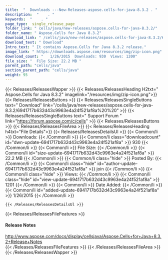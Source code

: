 ```yaml
---
title:  "  Downloads ---New-Releases-aspose.cells-for-java-8.3.2 . " 
description:  "    . " 
keywords:  "    . " 
page_type:  single_release_page
folder_link: " cells/java/new-releases/aspose.cells-for-java-8.3.2/"
folder_name: " Aspose.Cells for Java 8.3.2"
download_link: " /cells/java/new-releases/aspose.cells-for-java-8.3.2/6941717b632d43c9963e4a24f521af8a"
download_text: " Download"
Intro_text: " It contains Aspose.Cells for Java 8.3.2 release."
image_link: " https://downloads.aspose.com/resources/img/zip-icon.png"
download_count: "   1/26/2015  Downloads: 930  Views: 1200"
file_size: "  File Size: 22.2 MB "
parent_path: "cells/java"
section_parent_path: "cells/java"
weight: 95 
---
```


{{< Releases/ReleasesWapper >}}
  {{< Releases/ReleasesHeading H2txt=" Aspose.Cells for Java 8.3.2" imagelink="/resources/img/zip-icon.png">}}
  {{< Releases/ReleasesButtons >}}
    {{< Releases/ReleasesSingleButtons text=" Download" link="/cells/java/new-releases/aspose.cells-for-java-8.3.2/6941717b632d43c9963e4a24f521af8a%20%20" >}}
    {{< Releases/ReleasesSingleButtons text=" Support Forum " link="https://forum.aspose.com/c/cells" >}}
  {{< Releases/ReleasesButtons >}}
  {{< Releases/ReleasesFileArea >}}
    {{< Releases/ReleasesHeading h4txt="File Details">}}
    {{< Releases/ReleasesDetailsUl >}}
            {{< Common/li  >}} Downloads: {{< /Common/li >}} 
      {{< Common/li class="downloadcount" id="dwn-update-6941717b632d43c9963e4a24f521af8a" >}} 930 {{< /Common/li >}} 
      {{< Common/li  >}} File Size: {{< /Common/li >}} 
      {{< Common/li id="size-update-6941717b632d43c9963e4a24f521af8a" >}} 22.2 MB {{< /Common/li >}} 
      {{< Common/li  class="hide" >}} Posted By: {{< /Common/li >}} 
      {{< Common/li class="hide" id="author-update-6941717b632d43c9963e4a24f521af8a" >}} join {{< /Common/li >}} 
      {{< Common/li class="hide"  >}} Views: {{< /Common/li >}} 
      {{< Common/li class="hide" id="view-update-6941717b632d43c9963e4a24f521af8a" >}} 1201 {{< /Common/li >}} 
      {{< Common/li  >}} Date Added: {{< /Common/li >}} 
      {{< Common/li id="added-update-6941717b632d43c9963e4a24f521af8a" >}} 1/26/2015 {{< /Common/li >}} 

    {{< /Releases/ReleasesDetailsUl >}}

  {{< Releases/ReleasesFileFeatures >}}
      <h4>Release Notes</h4><div><a href="http://www.aspose.com/docs/display/cellsjava/Aspose.Cells+for+Java+8.3.2+Release+Notes">http://www.aspose.com/docs/display/cellsjava/Aspose.Cells+for+Java+8.3.2+Release+Notes</a></div>
  {{< /Releases/ReleasesFileFeatures >}}
 {{< /Releases/ReleasesFileArea >}}
{{< /Releases/ReleasesWapper >}}


